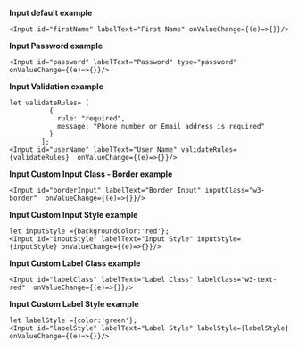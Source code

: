 **Input default example**
```example
<Input id="firstName" labelText="First Name" onValueChange={(e)=>{}}/>
```

**Input Password example**
```example
<Input id="password" labelText="Password" type="password" onValueChange={(e)=>{}}/>
```

**Input Validation example**
```example
let validateRules= [
          {
            rule: "required",
            message: "Phone number or Email address is required"
          }
        ];
<Input id="userName" labelText="User Name" validateRules={validateRules}  onValueChange={(e)=>{}}/>
```

**Input Custom Input Class - Border example**
```example
<Input id="borderInput" labelText="Border Input" inputClass="w3-border"  onValueChange={(e)=>{}}/>
```

**Input Custom Input Style  example**
```example
let inputStyle ={backgroundColor:'red'};
<Input id="inputStyle" labelText="Input Style" inputStyle= {inputStyle} onValueChange={(e)=>{}}/>
```

**Input Custom Label Class  example**
```example
<Input id="labelClass" labelText="Label Class" labelClass="w3-text-red"  onValueChange={(e)=>{}}/>
```

**Input Custom Label Style  example**
```example
let labelStyle ={color:'green'};
<Input id="labelStyle" labelText="Label Style" labelStyle={labelStyle}  onValueChange={(e)=>{}}/>
```

